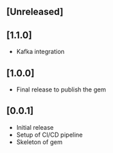 ## [Unreleased]

## [1.1.0]

- Kafka integration

## [1.0.0]

- Final release to publish the gem

## [0.0.1]

- Initial release
- Setup of CI/CD pipeline
- Skeleton of gem
